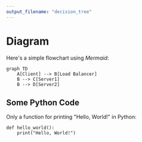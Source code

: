 ```yaml
---
output_filename: "decision_tree"
---
```


# Diagram

Here's a simple flowchart using *Mermaid*:

```mermaid
graph TD 
    A[Client] --> B[Load Balancer] 
    B --> C[Server1] 
    B --> D[Server2]

```

## Some Python Code

Only a function for printing "Hello, World!" in Python:

```{.python .cb-code}
def hello_world():
    print("Hello, World!")
```
